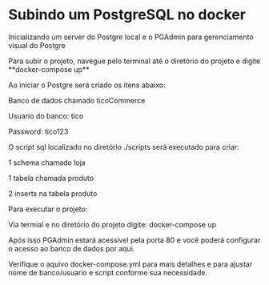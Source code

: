 # Subindo um PostgreSQL no docker
<p>Inicializando um server do Postgre local e o PGAdmin para gerenciamento visual do Postgre</p>

<p>Para subir o projeto, navegue pelo terminal até o diretório do projeto e digite **docker-compose up** </p>

<p>Ao iniciar o Postgre será criado os itens abaixo:</p>
<p>    Banco de dados chamado ticoCommerce</p>
<p>    Usuario do banco: tico </p>
<p>    Password: tico123</p>
<p>    O script sql localizado no diretório ./scripts será executado para criar:</p>
<p>        1 schema chamado loja</p>
<p>        1 tabela chamada produto</p>
<p>        2 inserts na tabela produto</p>


<p>Para executar o projeto:</p>
<p>Via termial e no diretório do projeto digite: docker-compose up</p>
<p>Após isso PGAdmin estará acessivel pela porta 80 e você poderá configurar o acesso ao banco de dados por aqui. </p>
<p>Verifique o aquivo docker-compose.yml para mais detalhes e para ajustar nome de banco/usuario e script conforme sua necessidade.</p>
